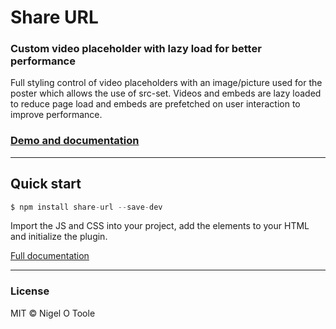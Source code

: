 # Share URL
### Custom video placeholder with lazy load for better performance

Full styling control of video placeholders with an image/picture used for the poster which allows the use of src-set. Videos and embeds are lazy loaded to reduce page load and embeds are prefetched on user interaction to improve performance.

### [Demo and documentation](http://nigelotoole.github.io/share-url/)

---
## Quick start
```javascript
$ npm install share-url --save-dev
```

Import the JS and CSS into your project, add the elements to your HTML and initialize the plugin. 

[Full documentation](http://nigelotoole.github.io/share-url/)

---
### License
MIT © Nigel O Toole
